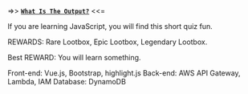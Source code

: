 =>> [**`What Is The Output?`**](https://istvanamolnar.github.io) <<=

If you are learning JavaScript, you will find this short quiz fun.

REWARDS: Rare Lootbox, Epic Lootbox, Legendary Lootbox.

Best REWARD: You will learn something.

Front-end: Vue.js, Bootstrap, highlight.js
Back-end: AWS API Gateway, Lambda, IAM
Database: DynamoDB